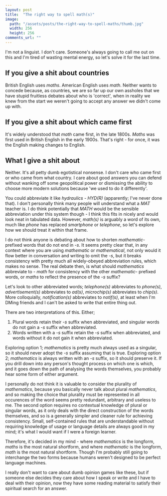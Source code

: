 ```yaml
---
layout: post
title:  "The right way to spell math(s)"
image:
  path: "/assets/posts/the-right-way-to-spell-maths/thumb.jpg"
  width: 256
  height: 256
comments_url: ""
---
```


I'm not a linguist. I don't care. Someone's always going to call me out on this
and I'm tired of wasting mental energy, so let's solve it for the last time.

## If you give a shit about countries

British English uses *maths*. American English uses *math*. Neither wants to
concede because, as countries, we are so far up our own assholes that we have
stupid fruitless debates about who is 'correct', when in reality we knew from
the start we weren't going to accept any answer we didn't come up with.

## If you give a shit about which came first

It's widely understood that *math* came first, in the late 1800s. *Maths* was
first used in British English in the early 1900s. That's right - for once, it
was the English making changes to English.

## What I give a shit about

Neither. It's all petty dumb egotistical nonsense. I don't care who came first
or who came from what country. I care about good answers you can defend without
wanking off some geopolitical power or dismissing the ability to choose more
modern solutions because 'we used to do it differently'.

You could abbreviate it like *hydraulics* - *HYD(R)* (apparently; I've never
done that). I don't personally think many people will understand what a *MAT*
teacher is. I do think potentially that *MATH* would be the sensible
abbreviation under this system though - I think this fits in nicely and would
look neat in tabulated data. However, *math(s)* is arguably a word of its own,
much like *phone* has replaced *smartphone* or *telephone*, so let's explore
how we should treat it within that frame.

I do not think anyone is debating about how to shorten *mathematic-* prefixed
words that do not end in *-s*. It seems pretty clear that, in any context where
you are using *mathematic* or *mathematical*, not only would it flow better in
conversation and writing to omit the *-s*, but it breaks consistency with pretty
much all widely-obeyed abbreviation rules, which makes no sense. The real debate
then, is what should *mathematics* abbreviate to - *math* for consistency with
the other *mathematic-* prefixed words, or *maths* to reflect the presence of
the *-s* suffix?

Let's look to other abbreviated words; *telephone(s)* abbreviates to *phone(s)*,
*advertisement(s)* abbreviates to *ad(s)*, *microchip(s)* abbreviates to
*chip(s)*. More colloquially, *notification(s)* abbreviates to *notif(s)*, at
least when I'm DMing friends and I can't be asked to write that
entire thing out.

There are two interpretations of this. Either;

1. Plural words retain their *-s* suffix when abbreviated, and singular words do
not gain a *-s* suffix when abbreviated.
2. Words written with a *-s* suffix retain the *-s* suffix when abbreviated, and
words without it do not gain it when abbreviated.

Exploring option 1; *mathematics* is pretty much always used as a singular, so
it should never adopt the *-s* suffix assuming that is true. Exploring option 2;
*mathematics* is always written with an *-s* suffix, so it should preserve it.
If you drill down into any person's thought process on which one is which, and
it goes down the path of analysing the words themselves, you probably hear some
form of either argument.

I personally do not think it is valuable to consider the plurality of
*mathematics*, because you basically never talk about plural *mathematics*, and
so making the choice that plurality must be represented in all occurences of the
word seems pretty redundant, arbitrary and useless to me. The second option
requires no contextual knowledge of plural or singular words, as it only deals
with the direct construction of the words themselves, and so is a generally
simpler and cleaner rule for achieving consistency. Small, self-contained rules
that are understandable without requiring knowledge of usage or language details
are always good in my mind; it's what I would want if I were a foreign learner.

Therefore, it's decided in my mind - where *mathematics* is the longform, *maths*
is the most natural shortform, and where *mathematic* is the longform, *math*
is the most natural shortform. Though I'm probably still going to interchange
the two forms because humans weren't designed to be perfect language machines.

I really don't want to care about dumb opinion games like these, but if someone
else decides they care about how I speak or write and I have to deal with their
opinion, now they have some reading material to satisfy their spiritual search
for an answer.